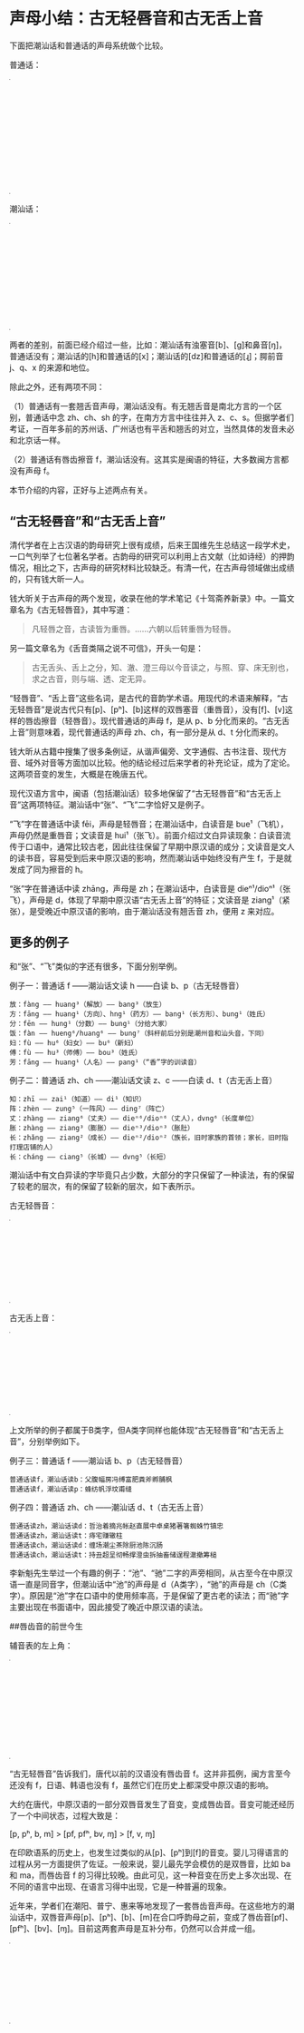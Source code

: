 # 声母小结：古无轻唇音和古无舌上音

下面把潮汕话和普通话的声母系统做个比较。

普通话：

<table style="width:1px; white-space:nowrap; text-align:center;">
  <tr>
    <td></td>
    <td>双唇</td>
    <td>唇齿</td>
    <td colspan="2">齿/龈</td>
    <td>腭前</td>
    <td>翘舌</td>
    <td>软腭</td>
    <td>零</td>
  </tr>
  <tr>
    <td>塞音</td>
    <td>b [p]<br>p [pʰ]</td>
    <td></td>
    <td>d [t]<br>t [tʰ]</td>
    <td>z [ts]<br>c [tsʰ]</td>
    <td>j [tɕ]<br>q [tɕʰ]</td>
    <td>zh [tʂ]<br>ch [tʂʰ]</td>
    <td>g [k]<br>ck [kʰ]</td>
    <td>(∅)<br>　</td>
  </tr>
  <tr>
    <td>鼻音</td>
    <td>m [m]</td>
    <td></td>
    <td>n [n]</td>
    <td></td>
    <td></td>
    <td></td>
    <td></td>
    <td></td>
  </tr>
  <tr>
    <td>擦音</td>
    <td></td>
    <td>f [f]</td>
    <td></td>
    <td>s [s]</td>
    <td>x [ɕ]</td>
    <td>sh [ʂ]</td>
    <td>h [x]</td>
    <td></td>
  </tr>
  <tr>
    <td>近音</td>
    <td></td>
    <td></td>
    <td></td>
    <td></td>
    <td></td>
    <td>r [ɻ]</td>
    <td></td>
    <td></td>
  </tr>
  <tr>
    <td>边音</td>
    <td></td>
    <td></td>
    <td>l [l]</td>
    <td></td>
    <td></td>
    <td></td>
    <td></td>
    <td></td>
  </tr>
</table>

潮汕话：

<table style="width:1px; white-space:nowrap; text-align:center;">
  <tr>
    <td></td>
    <td>双唇</td>
    <td colspan="2">齿/龈</td>
    <td>软腭</td>
    <td>喉</td>
  </tr>
  <tr>
    <td>塞音</td>
    <td>b [p]<br>p [pʰ]<br>bh [b]</td>
    <td>d [t]<br>t [tʰ]<br>　</td>
    <td>z [ts]<br>c [tsʰ]<br>r [dz]</td>
    <td>g [k]<br>k [kʰ]<br>gh [g]</td>
    <td>(∅)<br>　<br>　</td>
  </tr>
  <tr>
    <td>鼻音</td>
    <td>m [m]</td>
    <td>n [n]</td>
    <td></td>
    <td>ng [ŋ]</td>
    <td></td>
  </tr>
  <tr>
    <td>擦音</td>
    <td></td>
    <td></td>
    <td>s [s]</td>
    <td></td>
    <td>h [h]</td>
  </tr>
  <tr>
    <td>边音</td>
    <td></td>
    <td>l [l]</td>
    <td></td>
    <td></td>
    <td></td>
  </tr>
</table>

两者的差别，前面已经介绍过一些，比如：潮汕话有浊塞音[b]、[g]和鼻音[ŋ]，普通话没有；潮汕话的[h]和普通话的[x]；潮汕话的[dz]和普通话的[ɻ]；腭前音 j、q、x 的来源和地位。

除此之外，还有两项不同：

（1）普通话有一套翘舌音声母，潮汕话没有。有无翘舌音是南北方言的一个区别，普通话中念 zh、ch、sh 的字，在南方方言中往往并入 z、c、s。但据学者们考证，一百年多前的苏州话、广州话也有平舌和翘舌的对立，当然具体的发音未必和北京话一样。

（2）普通话有唇齿擦音 f，潮汕话没有。这其实是闽语的特征，大多数闽方言都没有声母 f。

本节介绍的内容，正好与上述两点有关。

## “古无轻唇音”和“古无舌上音”

清代学者在上古汉语的韵母研究上很有成绩，后来王国维先生总结这一段学术史，一口气列举了七位著名学者。古韵母的研究可以利用上古文献（比如诗经）的押韵情况，相比之下，古声母的研究材料比较缺乏。有清一代，在古声母领域做出成绩的，只有钱大昕一人。

钱大昕关于古声母的两个发现，收录在他的学术笔记《十驾斋养新录》中。一篇文章名为《古无轻唇音》，其中写道：

> 凡轻唇之音，古读皆为重唇。……六朝以后转重唇为轻唇。

另一篇文章名为《舌音类隔之说不可信》，开头一句是：

> 古无舌头、舌上之分，知、澈、澄三母以今音读之，与照、穿、床无别也，求之古音，则与端、透、定无异。

“轻唇音”、“舌上音”这些名词，是古代的音韵学术语。用现代的术语来解释，“古无轻唇音”是说古代只有[p]、[pʰ]、[b]这样的双唇塞音（重唇音），没有[f]、[v]这样的唇齿擦音（轻唇音）。现代普通话的声母 f，是从 p、b 分化而来的。“古无舌上音”则意味着，现代普通话的声母 zh、ch，有一部分是从 d、t 分化而来的。

钱大昕从古籍中搜集了很多条例证，从谐声偏旁、文字通假、古书注音、现代方音、域外对音等方面加以比较。他的结论经过后来学者的补充论证，成为了定论。这两项音变的发生，大概是在晚唐五代。

现代汉语方言中，闽语（包括潮汕话）较多地保留了“古无轻唇音”和“古无舌上音”这两项特征。潮汕话中“张”、“飞”二字恰好又是例子。

“飞”字在普通话中读 fēi，声母是轻唇音；在潮汕话中，白读音是 bue¹（飞机），声母仍然是重唇音；文读音是 hui¹（张飞）。前面介绍过文白异读现象：白读音流传于口语中，通常比较古老，因此往往保留了早期中原汉语的成分；文读音是文人的读书音，容易受到后来中原汉语的影响，然而潮汕话中始终没有产生 f，于是就发成了同为擦音的 h。

“张”字在普通话中读 zhāng，声母是 zh；在潮汕话中，白读音是 dieⁿ¹/dioⁿ¹（张飞），声母是 d，体现了早期中原汉语“古无舌上音”的特征；文读音是 ziang¹（紧张），是受晚近中原汉语的影响，由于潮汕话没有翘舌音 zh，便用 z 来对应。

## 更多的例子

和“张”、“飞”类似的字还有很多，下面分别举例。

例子一：普通话 f ——潮汕话文读 h ——白读 b、p（古无轻唇音）

```
放：fàng —— huang³（解放）—— bang³（放生）
方：fāng —— huang¹（方向）、hng¹（药方）—— bang¹（长方形）、bung¹（姓氏）
分：fēn —— hung¹（分数）—— bung¹（分给大家）
饭：fàn —— hueng⁶/huang⁶ —— bung⁷（斜杆前后分别是潮州音和汕头音，下同）
妇：fù —— hu⁶（妇女）—— bu⁶（新妇）
傅：fù —— hu³（师傅）—— bou³（姓氏）
芳：fāng —— huang¹（人名）—— pang¹（“香”字的训读音）
```

例子二：普通话 zh、ch ——潮汕话文读 z、c ——白读 d、t（古无舌上音）

```
知：zhī —— zai¹（知道）—— di¹（知识）
阵：zhèn —— zung⁵（一阵风）—— ding⁷（阵亡）
丈：zhàng —— ziang⁶（丈夫）—— dieⁿ⁶/dioⁿ⁶（丈人），dvng⁶（长度单位）
胀：zhàng —— ziang³（膨胀）—— dieⁿ³/dioⁿ³（胀肚）
长：zhǎng —— ziang²（成长）—— dieⁿ²/dioⁿ²（族长，旧时家族的首领；家长，旧时指打理店铺的人）
长：cháng —— ciang⁵（长城）—— dvng⁵（长短）
```

潮汕话中有文白异读的字毕竟只占少数，大部分的字只保留了一种读法，有的保留了较老的层次，有的保留了较新的层次，如下表所示。

古无轻唇音：

<table style="width:1px; white-space:nowrap; text-align:center;">
  <tr>
    <td></td>
    <td>A类<br>（仅有白读）</td>
    <td>B类<br>（文白异读）</td>
    <td>C类<br>（仅有文读）</td>
  </tr>
  <tr>
    <td>普通话</td>
    <td>f</td>
    <td>f</td>
    <td>f</td>
  </tr>
  <tr>
    <td>文读音/新层次</td>
    <td></td>
    <td>h</td>
    <td>h</td>
  </tr>
  <tr>
    <td>白读音/老层次</td>
    <td>b、p</td>
    <td>b、p</td>
    <td></td>
  </tr>
</table>

古无舌上音：

<table style="width:1px; white-space:nowrap; text-align:center;">
  <tr>
    <td></td>
    <td>A类<br>（仅有白读）</td>
    <td>B类<br>（文白异读）</td>
    <td>C类<br>（仅有文读）</td>
  </tr>
  <tr>
    <td>普通话</td>
    <td>zh、ch</td>
    <td>zh、ch</td>
    <td>zh、ch</td>
  </tr>
  <tr>
    <td>文读音/新层次</td>
    <td></td>
    <td>z、c</td>
    <td>z、c</td>
  </tr>
  <tr>
    <td>白读音/老层次</td>
    <td>d、t</td>
    <td>d、t</td>
    <td></td>
  </tr>
</table>

上文所举的例子都属于B类字，但A类字同样也能体现“古无轻唇音”和“古无舌上音”，分别举例如下。

例子三：普通话 f ——潮汕话 b、p（古无轻唇音）

```
普通话读f，潮汕话读b：父腹幅房冯缚富肥粪斧孵脯枫
普通话读f，潮汕话读p：蜂纺帆浮坟甫缝
```

例子四：普通话 zh、ch ——潮汕话 d、t（古无舌上音）

```
普通话读zh，潮汕话读d：哲治着摘兆帐赵直展中卓桌猪著箸蜘蛛竹镇忠
普通话读zh，潮汕话读t：痔宅赚辙柱
普通话读ch，潮汕话读d：缠场潮尘茶除厨池陈沉肠
普通话读ch，潮汕话读t：持丑超呈彻畅撑澄虫拆抽畜储逞程澈撤筹槌
```

李新魁先生举过一个有趣的例子：“池”、“驰”二字的声旁相同，从古至今在中原汉语一直是同音字，但潮汕话中“池”的声母是 d（A类字），“驰”的声母是 ch（C类字）。原因是“池”字在口语中的使用频率高，于是保留了更古老的读法；而“驰”字主要出现在书面语中，因此接受了晚近中原汉语的读法。

##唇齿音的前世今生

辅音表的左上角：

<table style="width:1px; white-space:nowrap; text-align:center;">
  <tr>
    <td></td>
    <td>双唇</td>
    <td>唇齿</td>
  </tr>
  <tr>
    <td>塞音</td>
    <td>[p]<br>[pʰ]<br>[b]</td>
    <td>[pf]<br>[pfʰ]<br>[bv]</td>
  </tr>
  <tr>
    <td>鼻音</td>
    <td>[m]</td>
    <td>[ɱ]</td>
  </tr>
  <tr>
    <td>擦音</td>
    <td></td>
    <td>[f]<br>[v]</td>
  </tr>
</table>

“古无轻唇音”告诉我们，唐代以前的汉语没有唇齿音 f。这并非孤例，闽方言至今还没有 f，日语、韩语也没有 f，虽然它们在历史上都深受中原汉语的影响。

大约在唐代，中原汉语的一部分双唇音发生了音变，变成唇齿音。音变可能还经历了一个中间状态，过程大致是：

[p, pʰ, b, m] > [pf, pfʰ, bv, ɱ] > [f, v, ɱ]

在印欧语系的历史上，也发生过类似的从[p]、[pʰ]到[f]的音变。婴儿习得语言的过程从另一方面提供了佐证。一般来说，婴儿最先学会模仿的是双唇音，比如 ba 和 ma，而唇齿音 f 的习得比较晚。由此可见，这一种音变在历史上多次出现、在不同的语言中出现、在语言习得中出现，它是一种普遍的现象。

近年来，学者们在潮阳、普宁、惠来等地发现了一套唇齿音声母。在这些地方的潮汕话中，双唇音声母[p]、[pʰ]、[b]、[m]在合口呼韵母之前，变成了唇齿音[pf]、[pfʰ]、[bv]、[ɱ]。目前这两套声母是互补分布，仍然可以合并成一组。

<table style="width:1px; white-space:nowrap; text-align:center;">
  <tr>
    <td></td>
    <td>双唇音<br>[p, pʰ, b, m]</td>
    <td>唇齿音<br>[pf, pfʰ, bv, ɱ]</td>
  </tr>
  <tr>
    <td>开口呼</td>
    <td>+</td>
    <td></td>
  </tr>
  <tr>
    <td>齐齿呼 i-</td>
    <td>+</td>
    <td></td>
  </tr>
  <tr>
    <td>合口呼 u-</td>
    <td></td>
    <td>+</td>
  </tr>
</table>
